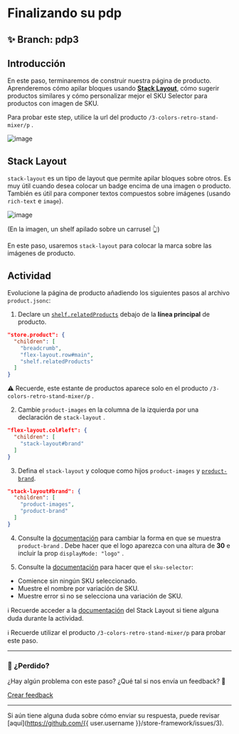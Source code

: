 # Finalizando su pdp

## :sparkles: **Branch:** pdp3

## Introducción 

En este paso, terminaremos de construir nuestra página de producto. Aprenderemos cómo apilar bloques usando [**Stack Layout**](https://vtex.io/docs/app/vtex.stack-layout), cómo sugerir productos similares y cómo personalizar mejor el SKU Selector para productos con imagen de SKU.

Para probar este step, utilice la url del producto `/3-colors-retro-stand-mixer/p` .

![image](https://user-images.githubusercontent.com/18701182/69393219-50a8a700-0cb7-11ea-8718-c5ec0536cbe2.png)

## Stack Layout

`stack-layout` es un tipo de layout que permite apilar bloques sobre otros. Es muy útil cuando desea colocar un badge encima de una imagen o producto. También es útil para componer textos compuestos sobre imágenes (usando `rich-text` e `image`).

![image](https://user-images.githubusercontent.com/18701182/69392819-0a9f1380-0cb6-11ea-8238-1e2e75b9eee9.png)

(En la imagen, un shelf apilado sobre un carrusel :point_up_2:)

En este paso, usaremos `stack-layout` para colocar la marca sobre las imágenes de producto.

## Actividad

Evolucione la página de producto añadiendo los siguientes pasos al archivo `product.jsonc`:

1. Declare un [`shelf.relatedProducts`](https://vtex.io/docs/app/vtex.shelf) debajo de la **línea  principal** de producto.

```json
"store.product": {
  "children": [
    "breadcrumb",
    "flex-layout.row#main",
    "shelf.relatedProducts"
  ]
}
```

:warning: Recuerde, este estante de productos aparece solo en el  producto `/3-colors-retro-stand-mixer/p` .

2. Cambie `product-images` en la columna de la izquierda por una declaración de `stack-layout` .

```json
"flex-layout.col#left": {
  "children": [
    "stack-layout#brand"
  ]
}
```

3. Defina el `stack-layout` y coloque como hijos `product-images` y [`product-brand`](https://vtex.io/docs/components/product-related/vtex.store-components/product-brand).

```json
"stack-layout#brand": {
  "children": [
    "product-images",
    "product-brand"
  ]
}
```

4. Consulte la [documentación](https://vtex.io/docs/components/product/vtex.store-components/product-brand#configuration) para cambiar la forma en que se muestra `product-brand` . Debe hacer que el logo aparezca con una altura de **30** e incluir la prop  `displayMode: "logo"` . 

5. Consulte la [documentación](https://vtex.io/docs/components/product/vtex.store-components/sku-selector) para hacer que el `sku-selector`: 
  - Comience sin ningún SKU seleccionado.
  - Muestre el nombre por variación de SKU.
  - Muestre error si no se selecciona una variación de SKU.
  
  :information_source: Recuerde acceder a la [documentación](https://vtex.io/docs/app/vtex.stack-layout) del Stack Layout si tiene alguna duda durante la actividad.

:information_source: Recuerde utilizar el producto `/3-colors-retro-stand-mixer/p` para probar este paso.

---

### :no_entry_sign: ¿Perdido? 

¿Hay algún problema con este paso? ¿Qué tal si nos envía un feedback? :pray:

[Crear feedback](https://docs.google.com/forms/d/e/1FAIpQLSeaWrm0Hogm-txm5Ww6mUa68eDuE3WnpFjUSVJ3Wi3dnmCb7A/viewform?usp=pp_url&entry.1784529524=Finalizando+sua+pdp) 

----

Si aún tiene alguna duda sobre cómo enviar su respuesta, puede revisar [aquí](https://github.com/{{ user.username }}/store-framework/issues/3).

